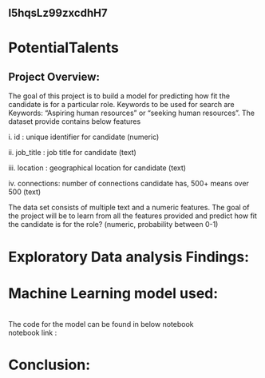 ## l5hqsLz99zxcdhH7

# PotentialTalents

## Project Overview:
The goal of this project is to build a model for predicting how fit the candidate is for a particular role. Keywords to be used for search are Keywords: “Aspiring human resources” or “seeking human resources”. The dataset provide contains below features 
 
i.  id : unique identifier for candidate (numeric)

ii. job_title : job title for candidate (text)

iii. location : geographical location for candidate (text)

iv. connections: number of connections candidate has, 500+ means over 500 (text)


The data set consists of multiple text and a numeric features. The goal of the project will be to learn from all the features provided and predict  how fit the candidate is for the role? (numeric, probability between 0-1)



# Exploratory Data analysis Findings:


# Machine Learning model used:

 <br>
The code for the model can be found in below notebook <br>
notebook link : 

# Conclusion:
